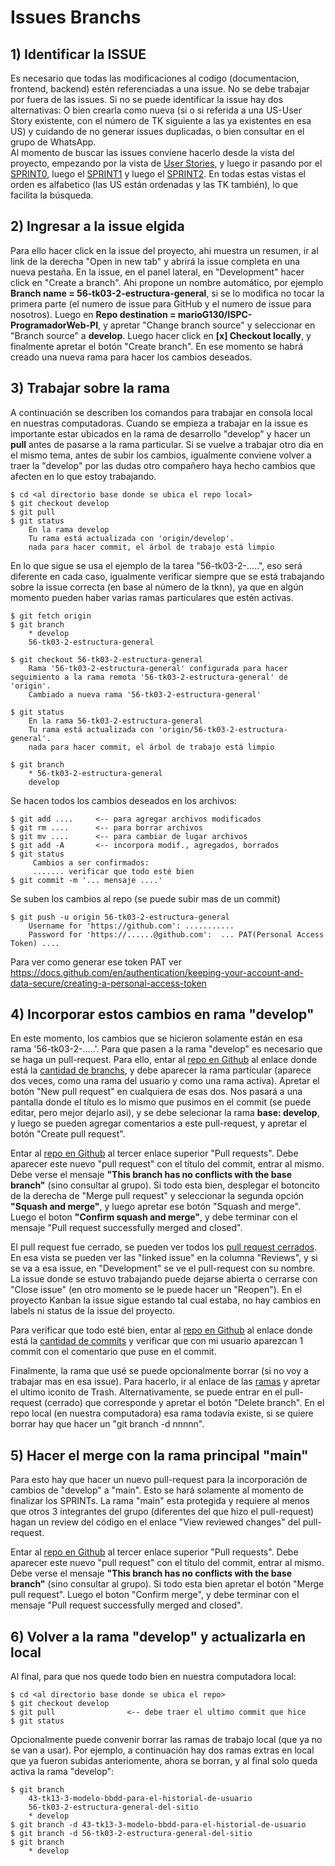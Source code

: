 # Issues Branchs

## 1) Identificar la ISSUE

Es necesario que todas las modificaciones al codigo (documentacion, frontend, backend) estén referenciadas a una issue. No se debe trabajar por fuera de las issues. Si no se puede identificar la issue hay dos alternativas: O bien crearla como nueva (si o si referida a una US-User Story existente, con el número de TK siguiente a las ya existentes en esa US) y cuidando de no generar issues duplicadas, o bien consultar en el grupo de WhatsApp.<br/>
Al momento de buscar las issues conviene hacerlo desde la vista del proyecto, empezando por la vista de [User Stories](https://github.com/users/marioG130/projects/4/views/4), y luego ir pasando por el [SPRINT0](https://github.com/users/marioG130/projects/4/views/5), luego el [SPRINT1](https://github.com/users/marioG130/projects/4/views/6) y luego el [SPRINT2](https://github.com/users/marioG130/projects/4/views/7). En todas estas vistas el orden es alfabetico (las US están ordenadas y las TK también), lo que facilita la búsqueda.

## 2) Ingresar a la issue elgida

Para ello hacer click en la issue del proyecto, ahi muestra un resumen, ir al link de la derecha "Open in new tab" y abrirá la issue completa en una nueva pestaña. En la issue, en el panel lateral, en "Development" hacer click en "Create a branch". Ahi propone un nombre automático, por ejemplo **Branch name = 56-tk03-2-estructura-general**, si se lo modifica no tocar la primera parte (el numero de issue para GitHub y el numero de issue para nosotros). Luego en **Repo destination = marioG130/ISPC-ProgramadorWeb-PI**, y apretar "Change branch source" y seleccionar en "Branch source" a **develop**. Luego hacer click en **[x] Checkout locally**, y finalmente apretar el botón "Create branch". En ese momento se habrá creado una nueva rama para hacer los cambios deseados.

## 3) Trabajar sobre la rama

A continuación se describen los comandos para trabajar en consola local en nuestras computadoras. Cuando se empieza a trabajar en la issue es importante estar ubicados en la rama de desarrollo "develop" y hacer un **pull** antes de pasarse a la rama particular. Si se vuelve a trabajar otro dia en el mismo tema, antes de subir los cambios, igualmente conviene volver a traer la "develop" por las dudas otro compañero haya hecho cambios que afecten en lo que estoy trabajando.

    $ cd <al directorio base donde se ubica el repo local>
    $ git checkout develop
    $ git pull
    $ git status
        En la rama develop
        Tu rama está actualizada con 'origin/develop'.
        nada para hacer commit, el árbol de trabajo está limpio

En lo que sigue se usa el ejemplo de la tarea "56-tk03-2-.....", eso será diferente en cada caso, igualmente verificar siempre que se está trabajando sobre la issue correcta (en base al número de la tknn), ya que en algún momento pueden haber varias ramas particulares que estén activas.

    $ git fetch origin
    $ git branch
        * develop
        56-tk03-2-estructura-general

    $ git checkout 56-tk03-2-estructura-general
        Rama '56-tk03-2-estructura-general' configurada para hacer seguimiento a la rama remota '56-tk03-2-estructura-general' de 'origin'.
        Cambiado a nueva rama '56-tk03-2-estructura-general'

    $ git status
        En la rama 56-tk03-2-estructura-general
        Tu rama está actualizada con 'origin/56-tk03-2-estructura-general'.
        nada para hacer commit, el árbol de trabajo está limpio

    $ git branch
        * 56-tk03-2-estructura-general
        develop

Se hacen todos los cambios deseados en los archivos:

    $ git add ....     <-- para agregar archivos modificados
    $ git rm ....      <-- para borrar archivos
    $ git mv ....      <-- para cambiar de lugar archivos
    $ git add -A       <-- incorpora modif., agregados, borrados
    $ git status
         Cambios a ser confirmados:
         ....... verificar que todo esté bien
    $ git commit -m '... mensaje ....'

Se suben los cambios al repo (se puede subir mas de un commit)

    $ git push -u origin 56-tk03-2-estructura-general 
        Username for 'https://github.com': ...........
        Password for 'https://......@github.com':  ... PAT(Personal Access Token) ....

Para ver como generar ese token PAT ver https://docs.github.com/en/authentication/keeping-your-account-and-data-secure/creating-a-personal-access-token

## 4) Incorporar estos cambios en rama "develop"

En este momento, los cambios que se hicieron solamente están en esa rama '56-tk03-2-.....'. Para que pasen a la rama "develop" es necesario que se haga un pull-request. Para ello, entar al [repo en Github](https://github.com/marioG130/ISPC-ProgramadorWeb-PI) al enlace donde está la [cantidad de branchs](https://github.com/marioG130/ISPC-ProgramadorWeb-PI/branches), y debe aparecer la rama particular (aparece dos veces, como una rama del usuario y como una rama activa). Apretar el botón "New pull request" en cualquiera de esas dos. Nos pasará a una pantalla donde el título es lo mismo que pusimos en el commit (se puede editar, pero mejor dejarlo asi), y se debe selecionar la rama **base: develop**, y luego se pueden agregar comentarios a este pull-request, y apretar el botón "Create pull request".

Entar al [repo en Github](https://github.com/marioG130/ISPC-ProgramadorWeb-PI) al tercer enlace superior "Pull requests". Debe aparecer este nuevo "pull request" con el título del commit, entrar al mismo. Debe verse el mensaje **"This branch has no conflicts with the base branch"** (sino consultar al grupo). Si todo esta bien, desplegar el botoncito de la derecha de "Merge pull request" y seleccionar la segunda opción **"Squash and merge"**, y luego apretar ese botón "Squash and merge". Luego el boton **"Confirm squash and merge"**, y debe terminar con el mensaje "Pull request successfully merged and closed".

El pull request fue cerrado, se pueden ver todos los [pull request cerrados](https://github.com/marioG130/ISPC-ProgramadorWeb-PI/pulls?q=is:pr+is:closed). En esa vista se pueden ver las "linked issue" en la columna "Reviews", y si se va a esa issue, en "Development" se ve el pull-request con su nombre. La issue donde se estuvo trabajando puede dejarse abierta o cerrarse con "Close issue" (en otro momento se le puede hacer un "Reopen"). En el proyecto Kanban la issue sigue estando tal cual estaba, no hay cambios en labels ni status de la issue del proyecto.

Para verificar que todo esté bien, entar al [repo en Github](https://github.com/marioG130/ISPC-ProgramadorWeb-PI) al enlace donde está la [cantidad de commits](https://github.com/marioG130/ISPC-ProgramadorWeb-PI/commits/main) y verificar que con mi usuario aparezcan 1 commit con el comentario que puse en el commit.

Finalmente, la rama que usé se puede opcionalmente borrar (si no voy a trabajar mas en esa issue). Para hacerlo, ir al enlace de las [ramas](https://github.com/marioG130/ISPC-ProgramadorWeb-PI/branches) y apretar el ultimo iconito de Trash. Alternativamente, se puede entrar en el pull-request (cerrado) que corresponde y apretar el botón "Delete branch". En el repo local (en nuestra computadora) esa rama todavía existe, si se quiere borrar hay que hacer un "git branch -d nnnnn".


## 5) Hacer el merge con la rama principal "main"

Para esto hay que hacer un nuevo pull-request para la incorporación de cambios de "develop" a "main". Esto se hará solamente al momento de finalizar los SPRINTs.
La rama "main" esta protegida y requiere al menos que otros 3 integrantes del grupo (diferentes del que hizo el pull-request) hagan un review del código en el enlace "View reviewed changes" del pull-request.

Entar al [repo en Github](https://github.com/marioG130/ISPC-ProgramadorWeb-PI) al tercer enlace superior "Pull requests". Debe aparecer este nuevo "pull request" con el título del commit, entrar al mismo. Debe verse el mensaje **"This branch has no conflicts with the base branch"** (sino consultar al grupo). Si todo esta bien apretar el botón "Merge pull request". Luego el boton "Confirm merge", y debe terminar con el mensaje "Pull request successfully merged and closed".


## 6) Volver a la rama "develop" y actualizarla en local

Al final, para que nos quede todo bien en nuestra computadora local:

    $ cd <al directorio base donde se ubica el repo>
    $ git checkout develop
    $ git pull                <-- debe traer el ultimo commit que hice
    $ git status

Opcionalmente puede convenir borrar las ramas de trabajo local (que ya no se van a usar). Por ejemplo, a continuación hay dos ramas extras en local que ya fueron subidas anteriomente, ahora se borran, y al final solo queda activa la rama "develop":

    $ git branch
        43-tk13-3-modelo-bbdd-para-el-historial-de-usuario
        56-tk03-2-estructura-general-del-sitio
        * develop
    $ git branch -d 43-tk13-3-modelo-bbdd-para-el-historial-de-usuario
    $ git branch -d 56-tk03-2-estructura-general-del-sitio
    $ git branch
        * develop

